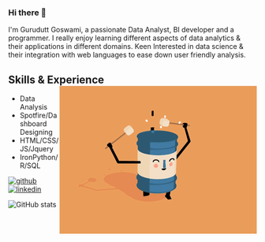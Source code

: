 ### Hi there 👋

I'm Gurudutt Goswami, a passionate Data Analyst, BI developer and a programmer. I really enjoy learning different aspects of data analytics & their applications in different domains. Keen Interested in data science & their integration with web languages to ease down user friendly analysis.

## Skills & Experience <img alt="fun" align="right" src="https://github.com/Gurudutt-Goswami/Gurudutt-Goswami/blob/main/ShnX.gif"/>
* Data Analysis
* Spotfire/Dashboard Designing   
* HTML/CSS/JS/Jquery
* IronPython/R/SQL

[<img src='https://cdn.jsdelivr.net/npm/simple-icons@3.0.1/icons/github.svg' alt='github' height='40'>](https://github.com/Gurudutt-Goswami)  [<img src='https://cdn.jsdelivr.net/npm/simple-icons@3.0.1/icons/linkedin.svg' alt='linkedin' height='40'>](https://www.linkedin.com/in/https://www.linkedin.com/in/gurudutt-goswami-3a7031b2//)  

![GitHub stats](https://github-readme-stats.vercel.app/api?username=Gurudutt-Goswami&show_icons=true&theme=radical)





<!--
![Profile views](https://gpvc.arturio.dev/Gurudutt-Goswami)  
Here are some ideas to get you started:

- 🔭 I’m currently working on ...
- 🌱 I’m currently learning ...
- 👯 I’m looking to collaborate on ...
- 🤔 I’m looking for help with ...
- 💬 Ask me about ...
- 📫 How to reach me: ...
- 😄 Pronouns: ...
- ⚡ Fun fact: ...
-->
